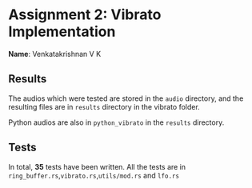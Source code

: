 # Assignment 2: Vibrato Implementation

**Name**: Venkatakrishnan V K

## Results
The audios which were tested are stored in the `audio` directory, and the resulting files are in `results` directory in the vibrato folder.

Python audios are also in `python_vibrato` in the `results` directory.

## Tests

In total, **35** tests have been written. All the tests are in `ring_buffer.rs`,`vibrato.rs`,`utils/mod.rs` and `lfo.rs`